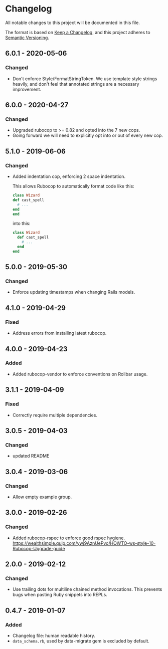 # Changelog
All notable changes to this project will be documented in this file.

The format is based on [Keep a Changelog](https://keepachangelog.com/en/1.0.0/),
and this project adheres to [Semantic Versioning](https://semver.org/spec/v2.0.0.html).

## 6.0.1 - 2020-05-06
### Changed
- Don't enforce Style/FormatStringToken. We use template style strings heavily, and don't feel that annotated strings are a necessary improvement.

## 6.0.0 - 2020-04-27
### Changed
- Upgraded rubocop to >= 0.82 and opted into the 7 new cops.
- Going forward we will need to explicitly opt into or out of every new cop.

## 5.1.0 - 2019-06-06
### Changed
- Added indentation cop, enforcing 2 space indentation.

  This allows Rubocop to automatically format code like this:

  ```ruby
  class Wizard
  def cast_spell
    # ...
  end
  end
  ```

  into this:

  ```ruby
  class Wizard
    def cast_spell
      # ...
    end
  end
  ```

## 5.0.0 - 2019-05-30
### Changed
- Enforce updating timestamps when changing Rails models.

## 4.1.0 - 2019-04-29
### Fixed
- Address errors from installing latest rubocop.

## 4.0.0 - 2019-04-23
### Added
- Added rubocop-vendor to enforce conventions on Rollbar usage.

## 3.1.1 - 2019-04-09
### Fixed
- Correctly require multiple dependencies.

## 3.0.5 - 2019-04-03
### Changed
- updated README

## 3.0.4 - 2019-03-06
### Changed
- Allow empty example group.

## 3.0.0 - 2019-02-26
### Changed
- Added rubocop-rspec to enforce good rspec hygiene. https://wealthsimple.quip.com/ywj9AznUePvo/HOWTO-ws-style-10-Rubocop-Upgrade-guide

## 2.0.0 - 2019-02-12
### Changed
- Use trailing dots for multiline chained method invocations. This prevents bugs when pasting Ruby snippets into REPLs.

## 0.4.7 - 2019-01-07
### Added
- Changelog file: human readable history.
- `data_schema.rb`, used by data-migrate gem is excluded by default.
